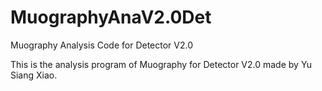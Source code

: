 # MuographyAnaV2.0Det
Muography Analysis Code for Detector V2.0

This is the analysis program of Muography for Detector V2.0 made by Yu Siang Xiao.
